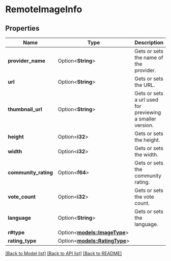 # RemoteImageInfo

## Properties

Name | Type | Description | Notes
------------ | ------------- | ------------- | -------------
**provider_name** | Option<**String**> | Gets or sets the name of the provider. | [optional]
**url** | Option<**String**> | Gets or sets the URL. | [optional]
**thumbnail_url** | Option<**String**> | Gets or sets a url used for previewing a smaller version. | [optional]
**height** | Option<**i32**> | Gets or sets the height. | [optional]
**width** | Option<**i32**> | Gets or sets the width. | [optional]
**community_rating** | Option<**f64**> | Gets or sets the community rating. | [optional]
**vote_count** | Option<**i32**> | Gets or sets the vote count. | [optional]
**language** | Option<**String**> | Gets or sets the language. | [optional]
**r#type** | Option<[**models::ImageType**](ImageType.md)> |  | [optional]
**rating_type** | Option<[**models::RatingType**](RatingType.md)> |  | [optional]

[[Back to Model list]](../README.md#documentation-for-models) [[Back to API list]](../README.md#documentation-for-api-endpoints) [[Back to README]](../README.md)


